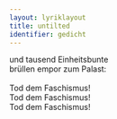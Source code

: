 ```yaml
---
layout: lyriklayout
title: untilted
identifier: gedicht
---
```


und tausend Einheitsbunte  
brüllen empor zum Palast:  
<br>
Tod dem Faschismus!  
Tod dem Faschismus!  
Tod dem Faschismus!  
